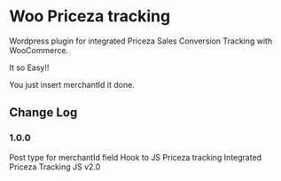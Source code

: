 # Woo Priceza tracking
Wordpress plugin for integrated Priceza Sales Conversion Tracking with WooCommerce.

It so Easy!!

You just insert merchantId it done.

## Change Log

### 1.0.0
Post type for merchantId field
Hook to JS Priceza tracking
Integrated Priceza Tracking JS v2.0
